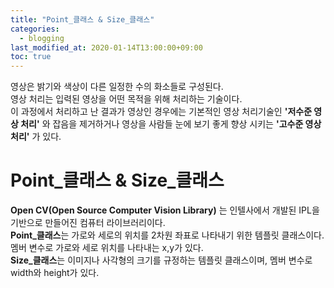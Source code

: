 ```yaml
---
title: "Point_클래스 & Size_클래스"
categories: 
  - blogging
last_modified_at: 2020-01-14T13:00:00+09:00
toc: true
---
```

영상은 밝기와 색상이 다른 일정한 수의 화소들로 구성된다.  
영상 처리는 입력된 영상을 어떤 목적을 위해 처리하는 기술이다.  
이 과정에서 처리하고 난 결과가 영상인 경우에는 기본적인 영상 처리기술인 **'저수준 영상 처리'** 와 잡음을 제거하거나 영상을 사람들 눈에 보기 좋게 향상 시키는 **'고수준 영상처리'** 가 있다.

# **Point_클래스 & Size_클래스**
**Open CV(Open Source Computer Vision Library)** 는 인텔사에서 개발된 IPL을 기반으로 만들어진 컴퓨터 라이브러리이다.  
**Point_클래스**는 가로와 세로의 위치를 2차원 좌표로 나타내기 위한 템플릿 클래스이다.
멤버 변수로 가로와 세로 위치를 나타내는 x,y가 있다.  
**Size_클래스**는 이미지나 사각형의 크기를 규정하는 템플릿 클래스이며, 멤버 변수로 width와 height가 있다.   
